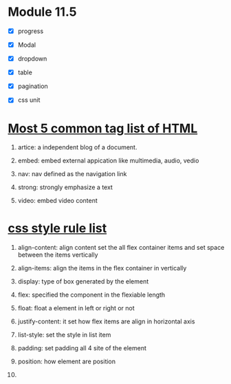 # Module 11.5

- [x] progress
- [x] Modal
- [x] dropdown
- [x] table
- [x] pagination

- [x] css unit

# [Most 5 common tag list of HTML](https://www.tutorialrepublic.com/html-reference/html5-tags.php)

1. artice: a independent blog of a document.

2. embed: embed external appication like multimedia, audio, vedio

3. nav: nav defined as the navigation link

4. strong: strongly emphasize a text

5. video: embed video content

# [css style rule list](https://www.tutorialrepublic.com/css-reference/css3-properties.php)

1. align-content: align content set the all flex container items and set space between the  items vertically

2. align-items: align the items in the flex container in vertically

3. display:  type of box generated by the element

4. flex: specified the component in the flexiable length

5. float: float a element in left or right or not

6. justify-content: it set how flex items are align in horizontal axis

7. list-style: set the style in list item

8. padding: set padding all 4 site of the element

9. position: how element are position

10. 




